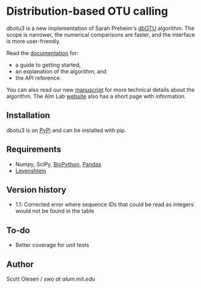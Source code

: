 # Distribution-based OTU calling

*dbotu3* is a new implementation of Sarah Preheim's
[dbOTU](http://aem.asm.org/content/79/21/6593.long) algorithm.
The scope is narrower, the numerical comparisons are faster, and the interface
is more user-friendly.

Read the [documentation](http://dbotu3.readthedocs.io/en/latest/) for:

- a guide to getting started,
- an explanation of the algorithm, and
- the API reference.

You can also read our new [manuscript](http://dx.doi.org/10.1101/076927) for
more technical details about the algorithm.
The Alm Lab [website](http://almlab.mit.edu/dbotu3.html) also has a short page
with information.

## Installation

dbotu3 is on [PyPi](https://pypi.python.org/pypi/dbotu) and can be installed with pip.

## Requirements

- Numpy, SciPy, [BioPython](http://biopython.org), [Pandas](http://pandas.pydata.org)
- [Levenshtein](https://pypi.python.org/pypi/python-Levenshtein)

## Version history

- 1.1: Corrected error where sequence IDs that could be read as integers would not be found in the table

## To-do

- Better coverage for unit tests

## Author

Scott Olesen / *swo at alum.mit.edu*
